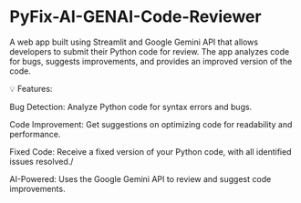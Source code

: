 # PyFix-AI-GENAI-Code-Reviewer
A web app built using Streamlit and Google Gemini API that allows developers to submit their Python code for review. The app analyzes code for bugs, suggests improvements, and provides an improved version of the code.


💡 Features:

Bug Detection: Analyze Python code for syntax errors and bugs.

Code Improvement: Get suggestions on optimizing code for readability and performance.

Fixed Code: Receive a fixed version of your Python code, with all identified issues resolved./

AI-Powered: Uses the Google Gemini API to review and suggest code improvements.
